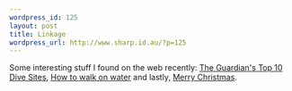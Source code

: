 ```yaml
--- 
wordpress_id: 125
layout: post
title: Linkage
wordpress_url: http://www.sharp.id.au/?p=125
---
```

Some interesting stuff I found on the web recently:
<a href="http://travel.guardian.co.uk/article/2006/dec/14/diving.top10.southafrica">
The Guardian's Top 10 Dive Sites</a>, <a href="http://www.youtube.com/watch?v=f2XQ97XHjVw">How to walk on water</a> and lastly, <a href="http://www.youtube.com/watch?v=6ufRrgnSEdU">Merry Christmas</a>.
